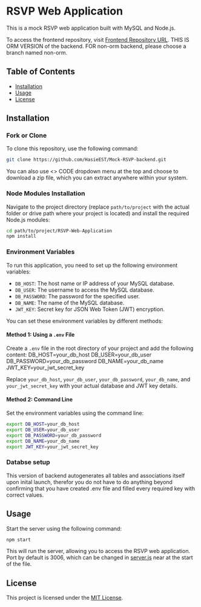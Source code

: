 # RSVP Web Application

This is a mock RSVP web application built with MySQL and Node.js.

To access the frontend repository, visit [Frontend Repository URL](https://github.com/ragnar1n/rsvp-front/tree/master).
THIS IS ORM VERSION of the backend. FOR non-orm backend, please choose a branch named non-orm.

## Table of Contents

- [Installation](#installation)
- [Usage](#usage)
- [License](#license)

## Installation

### Fork or Clone

To clone this repository, use the following command:

```bash
git clone https://github.com/HasieEST/Mock-RSVP-backend.git

```

You can also use <> CODE dropdown menu at the top and choose to download a zip file, which you can extract anywhere within your system.

### Node Modules Installation

Navigate to the project directory (replace `path/to/project` with the actual folder or drive path where your project is located) and install the required Node.js modules:

```bash
cd path/to/project/RSVP-Web-Application
npm install
```
### Environment Variables

To run this application, you need to set up the following environment variables:

- `DB_HOST`: The host name or IP address of your MySQL database.
- `DB_USER`: The username to access the MySQL database.
- `DB_PASSWORD`: The password for the specified user.
- `DB_NAME`: The name of the MySQL database.
- `JWT_KEY`: Secret key for JSON Web Token (JWT) encryption.

You can set these environment variables by different methods:

#### Method 1: Using a `.env` File

Create a `.env` file in the root directory of your project and add the following content:
DB_HOST=your_db_host
DB_USER=your_db_user
DB_PASSWORD=your_db_password
DB_NAME=your_db_name
JWT_KEY=your_jwt_secret_key

Replace `your_db_host`, `your_db_user`, `your_db_password`, `your_db_name`, and `your_jwt_secret_key` with your actual database and JWT key details.

#### Method 2: Command Line

Set the environment variables using the command line:

```bash
export DB_HOST=your_db_host
export DB_USER=your_db_user
export DB_PASSWORD=your_db_password
export DB_NAME=your_db_name
export JWT_KEY=your_jwt_secret_key
```

### Databse setup

This version of backend autogenerates all tables and associations itself upon inital launch, therefor you do not have to do anything beyond confirming that you have created .env file and filled every required key with correct values.

## Usage

Start the server using the following command: 

```Bash
npm start
```

This will run the server, allowing you to access the RSVP web application. Port by default is 3006, which can be changed in [server.js](server.js) near at the start of the file.


## License 

This project is licensed under the [MIT License](https://opensource.org/license/mit/). 